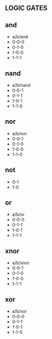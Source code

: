 ## LOGIC GATES

## and
- a/b/and
- 0-0-0
- 0-1-0
- 1-0-0
- 1-1-1

## nand
- a/b/nand
- 0-0-1
- 0-1-1
- 1-0-1
- 1-1-0

## nor
- a/b/nor
- 0-0-1
- 0-1-0
- 1-0-0
- 1-1-0

## not
- 0-1
- 1-0

## or
- a/b/or
- 0-0-0
- 0-1-1
- 1-0-1
- 1-1-1

## xnor
- a/b/xnor
- 0-0-1
- 0-1-0
- 1-0-0
- 1-1-1

## xor
- a/b/xor
- 0-0-0
- 0-1-1
- 1-0-1
- 1-1-0
